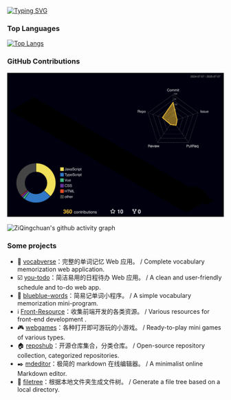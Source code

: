 [![Typing SVG](https://readme-typing-svg.demolab.com?font=Kalam&size=30&duration=3500&pause=1000&color=70A5FD&width=435&lines=Hi+!+I'm+Zi+Qingchuan.%F0%9F%91%8F;You+can+call+me+小川.%F0%9F%98%80)](https://git.io/typing-svg)

### Top Languages

[![Top Langs](https://github-readme-stats.vercel.app/api/top-langs/?username=anuraghazra&layout=donut)](https://github.com/anuraghazra/github-readme-stats)

### GitHub Contributions

![](./profile-3d-contrib/profile-night-rainbow.svg)

![ZiQingchuan's github activity graph](https://github-readme-activity-graph.vercel.app/graph?username=ziqingchuan&theme=dracula)

### Some projects
- 🧠 [vocabverse](https://github.com/zhenghaoyang24/vocabverse)：完整的单词记忆 Web 应用。 / Complete vocabulary memorization web application.
- ☑️ [you-todo](https://github.com/zhenghaoyang24/you-todo)：简洁易用的日程待办 Web 应用。 / A clean and user-friendly schedule and to-do web app.
- 📱 [blueblue-words](https://github.com/zhenghaoyang24/blueblue-words)：简易记单词小程序。 / A simple vocabulary memorization mini-program.
- ℹ️ [Front-Resource](https://github.com/zhenghaoyang24/Front-Resource)：收集前端开发的各类资源。 / Various resources for front-end development .
- 🎮 [webgames](https://github.com/zhenghaoyang24/webgames)：各种打开即可游玩的小游戏。 / Ready-to-play mini games of various types.
- 🏠 [reposhub](https://github.com/zhenghaoyang24/reposhub)：开源仓库集合，分类仓库。 / Open-source repository collection, categorized repositories.
- ✒️ [mdeditor](https://github.com/zhenghaoyang24/mdeditor)：极简的 markdown 在线编辑器。 / A minimalist online Markdown editor.
- 🌳 [filetree](https://github.com/zhenghaoyang24/filetree)：根据本地文件夹生成文件树。 / Generate a file tree based on a local directory.